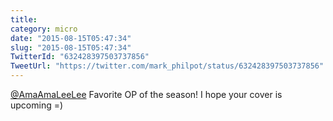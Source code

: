 ```yaml
---
title: 
category: micro
date: "2015-08-15T05:47:34"
slug: "2015-08-15T05:47:34"
TwitterId: "632428397503737856"
TweetUrl: "https://twitter.com/mark_philpot/status/632428397503737856"
---
```


[@AmaAmaLeeLee](https://twitter.com/AmaAmaLeeLee) Favorite OP of the season! I
hope your cover is upcoming =)
